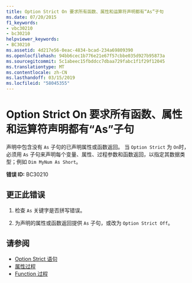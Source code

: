 ```yaml
---
title: Option Strict On 要求所有函数、属性和运算符声明都有“As”子句
ms.date: 07/20/2015
f1_keywords:
- vbc30210
- bc30210
helpviewer_keywords:
- BC30210
ms.assetid: 4d217e56-0eac-4834-bcad-234a69809390
ms.openlocfilehash: 94bb6cec1b776e21e67f57cbbe035d927b95873a
ms.sourcegitcommit: 5c1abeec15fbddcc7dbaa729fabc1f1f29f12045
ms.translationtype: MT
ms.contentlocale: zh-CN
ms.lasthandoff: 03/15/2019
ms.locfileid: "58045355"
---
```

# <a name="option-strict-on-requires-all-function-property-and-operator-declarations-to-have-an-as-clause"></a>Option Strict On 要求所有函数、属性和运算符声明都有“As”子句
声明中包含没有 `As` 子句的已声明属性或函数返回。 当 `Option Strict` 为 `On`时，必须用 `As` 子句来声明每个变量、属性、过程参数和函数返回，以指定其数据类型；例如 `Dim MyNum As Short`。  
  
 **错误 ID:** BC30210  
  
## <a name="to-correct-this-error"></a>更正此错误  
  
1.  检查 `As` 关键字是否拼写错误。  
  
2.  为声明的属性或函数返回提供 `As` 子句，或改为 `Option Strict Off`。  
  
## <a name="see-also"></a>请参阅

- [Option Strict 语句](../../visual-basic/language-reference/statements/option-strict-statement.md)
- [属性过程](../../visual-basic/programming-guide/language-features/procedures/property-procedures.md)
- [Function 过程](../../visual-basic/programming-guide/language-features/procedures/function-procedures.md)
